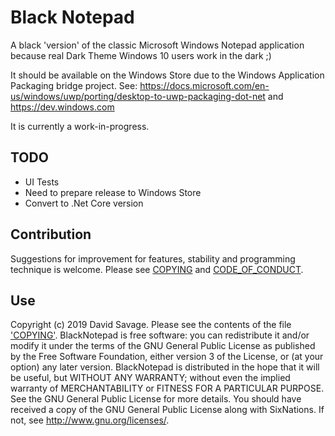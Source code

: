 # Black Notepad

A black 'version' of the classic Microsoft Windows Notepad application because real Dark Theme Windows 10 users work in the dark ;)

It should be available on the Windows Store due to the Windows Application Packaging bridge project. See:
 https://docs.microsoft.com/en-us/windows/uwp/porting/desktop-to-uwp-packaging-dot-net 
 and 
 https://dev.windows.com


It is currently a work-in-progress.

## TODO

* UI Tests
* Need to prepare release to Windows Store
* Convert to .Net Core version

## Contribution

Suggestions for improvement for features, stability and programming technique is welcome. Please see [COPYING](COPYING) and [CODE_OF_CONDUCT](CODE_OF_CONDUCT.md).

## Use

Copyright (c) 2019 David Savage. Please see the contents of the file ['COPYING'](COPYING).
BlackNotepad is free software: you can redistribute it and/or modify it under the terms of the GNU General Public License as published by the Free Software Foundation, either version 3 of the License, or (at your option) any later version.
BlackNotepad is distributed in the hope that it will be useful, but WITHOUT ANY WARRANTY; without even the implied warranty of MERCHANTABILITY or FITNESS FOR A PARTICULAR PURPOSE. See the GNU General Public License for more details.
You should have received a copy of the GNU General Public License along with SixNations. If not, see http://www.gnu.org/licenses/.
